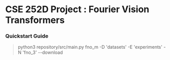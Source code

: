 # CSE 252D Project : Fourier Vision Transformers

### Quickstart Guide

> python3 repository/src/main.py fno_m -D 'datasets' -E 'experiments' -N 'fno_3' --download

